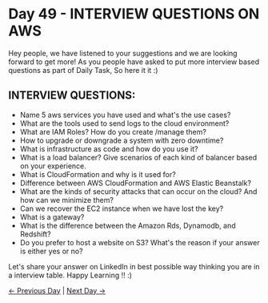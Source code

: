# Day 49 - INTERVIEW QUESTIONS ON AWS

Hey people, we have listened to your suggestions and we are looking forward to get more!
As you people have asked to put more interview based questions as part of Daily Task, So here it it :)

## INTERVIEW QUESTIONS:

- Name 5 aws services you have used and what's the use cases?
- What are the tools used to send logs to the cloud environment?
- What are IAM Roles? How do you create /manage them?
- How to upgrade or downgrade a system with zero downtime?
- What is infrastructure as code and how do you use it?
- What is a load balancer? Give scenarios of each kind of balancer based on your experience.
- What is CloudFormation and why is it used for?
- Difference between AWS CloudFormation and AWS Elastic Beanstalk?
- What are the kinds of security attacks that can occur on the cloud? And how can we minimize them?
- Can we recover the EC2 instance when we have lost the key?
- What is a gateway?
- What is the difference between the Amazon Rds, Dynamodb, and Redshift?
- Do you prefer to host a website on S3? What's the reason if your answer is either yes or no?

Let's share your answer on LinkedIn in best possible way thinking you are in a interview table.
Happy Learning !! :)

[← Previous Day](../day48/README.md) | [Next Day →](../day50/README.md)
